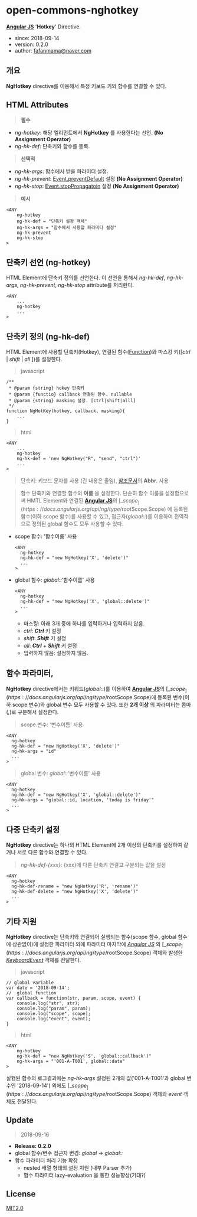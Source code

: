 # open-commons-nghotkey
[__Angular JS__](https://angularjs.org/) '__Hotkey__' Directive.

* since: 2018-09-14
* version: 0.2.0
* author: fafanmama@naver.com

## 개요
__NgHotkey__ directive를 이용해서 특정 키보드 키와 함수를 연결할 수 있다.

## HTML Attributes
> __필수__
* _ng-hotkey_: 해당 엘리먼트에서 __NgHotkey__ 를 사용한다는 선언. __(No Assignment Operator)__
* _ng-hk-def_: 단축키와 함수를 등록.

> __선택적__
* _ng-hk-args_: 함수에서 받을 파라미터 설정.
* _ng-hk-prevent_: [Event.preventDefault](https://developer.mozilla.org/en-US/docs/Web/API/Event/preventDefault) 설정 __(No Assignment Operator)__
* _ng-hk-stop_: [Event.stopPropagatoin](https://developer.mozilla.org/en-US/docs/Web/API/Event/stopPropagation) 설정 __(No Assignment Operator)__

> __예시__
```
<ANY
    ng-hotkey
    ng-hk-def = "단축키 설정 객체"
    ng-hk-args = "함수에서 사용할 파라미터 설정"
    ng-hk-prevent
    ng-hk-stop
>
```

## 단축키 선언 (ng-hotkey)
HTML Element에 단축키 정의를 선언한다. 이 선언을 통해서 _ng-hk-def_, _ng-hk-args_, _ng-hk-prevent_, _ng-hk-stop_ attribute를 처리한다.
```
<ANY
    ...
    ng-hotkey
    ...
>
```

## 단축키 정의 (ng-hk-def)
HTML Element에 사용할 단축키(Hotkey), 연결된 함수([Function](https://developer.mozilla.org/en-US/docs/Web/JavaScript/Reference/Global_Objects/Function))와 마스킹 키(\[_ctrl_ | _shift_ | _all_ \])를 설정한다. 

> javascript 
```
/**
 * @param {string} hokey 단축키
 * @param {functio} callback 연결된 함수. nullable
 * @param {string} masking 설정. [ctrl|shift|alll]
 */
function NgHotKey(hotkey, callback, masking){
    ...
}
```
> html
```
<ANY
    ...
    ng-hotkey
    ng-hk-def = 'new NgHotkey("R", "send", "ctrl")'
    ...
>
```
> 단축키: 키보드 문자를 사용 (긴 내용은 줄임), [참조문서](https://docs.google.com/spreadsheets/d/1JXrmE_ywFWj-bWNpVoIoyIIf7F0h7wo6lkIwdrrX5lM/edit?usp=sharing)의 __Abbr.__ 사용

> 함수
단축키와 연결할 함수의 __이름__ 을 설정한다. 단순히 함수 이름을 설정함으로써 HMTL Element와 연결된 [__Angular JS__](https://angularjs.org/)의 [_$scope_](https://docs.angularjs.org/api/ng/type/$rootScope.Scope) 에 등록된 함수(이하 scope 함수)를 사용할 수 있고, 접근자(_global::_)를 이용하여 전역적으로 정의된 global 함수도 모두 사용할 수 있다.

* scope 함수: '함수이름' 사용   
  ```
  <ANY    
    ng-hotkey
    ng-hk-def = "new NgHotkey('X', 'delete')"
    ...
  >
  ```      

* global 함수: _global::_'함수이름' 사용
  ```
  <ANY    
    ng-hotkey
    ng-hk-def = "new NgHotkey('X', 'global::delete')"
    ...
  >
  ```
  * 마스킹: 아래 3개 중에 하나를 입력하거나 입력하지 않음.
  - _ctrl_: **_Ctrl_** 키 설정
  - _shift_: **_Shift_** 키 설정
  - _all_: **_Ctrl_** + **_Shift_** 키 설정
  - 입력하지 않음: 설정하지 않음.
    

## 함수 파라미터,
__NgHotkey__ directive에서는 키워드(_global::_)를 이용하여 [__Angular JS__](https://angularjs.org/)의 [_$scope_](https://docs.angularjs.org/api/ng/type/$rootScope.Scope)에 등록된 변수(이하 scope 변수)와 global 변수 모두 사용할 수 있다. 또한 __2개 이상__ 의 파라미터는 콤마(,)로 구분해서 설정한다.

> scope 변수: '변수이름' 사용   
  ```
  <ANY    
    ng-hotkey
    ng-hk-def = "new NgHotkey('X', 'delete')"
    ng-hk-args = "id"
    ...
  >
  ```

> global 변수: _global::_'변수이름' 사용
  ```
  <ANY    
    ng-hotkey
    ng-hk-def = "new NgHotkey('X', 'global::delete')"
    ng-hk-args = "global::id, location, 'today is friday'"
    ...
  >
  ```

## 다중 단축키 설정
__NgHotkey__ directive는 하나의 HTML Element에 2개 이상의 단축키를 설정하여 같거나 서로 다른 함수와 연결할 수 있다.

> _ng-hk-def-{xxx}_: {xxx}에 다른 단축키 연결고 구분되는 값을 설정 
  ```
  <ANY
    ng-hotkey
    ng-hk-def-rename = "new NgHotkey('R', 'rename')"
    ng-hk-def-delete = "new NgHotkey('X', 'delete')"
    ...
  >
  ```
  
## 기타 지원
__NgHotkey__ directive는 단축키와 연결되어 실행되는 함수(scope 함수, global 함수에 상관없이)에 설정한 파라미터 외에 파라미터 마지막에 [_Angular JS_](https://angularjs.org) 의 [_$scope_](https://docs.angularjs.org/api/ng/type/$rootScope.Scope) 객체와 발생한 [_KeyboardEvent_](https://developer.mozilla.org/en-US/docs/Web/API/KeyboardEvent) 객체를 전달한다.

> javascript
```
// global variable
var date = '2018-09-14';
//  global function
var callback = function(str, param, scope, event) {
    console.log("str", str);
    console.log("param", param);
    console.log("scope", scope);
    console.log("event", event);
}
```
> html
```
<ANY
    ng-hotkey
    ng-hk-def = "new NgHotkey('S', 'global::callback')"
    ng-hk-args = "'001-A-T001', global::date"
>
```
실행된 함수의 로그결과에는 _ng-hk-args_ 설정된 2개의 값('001-A-T001'과 global 변수인 '2018-09-14') 외에도 [_$scope_](https://docs.angularjs.org/api/ng/type/$rootScope.Scope) 객체와 _event_ 객체도 전달된다.

## Update

> 2018-09-16
* __Release: 0.2.0__
* global 함수/변수 접근자 변경: _$global$_ -> _global::_
* 함수 파라미터 처리 기능 확장
  - nested 배열 형태의 설정 지원 (내부 Parser 추가)
  - 함수 파라미터 lazy-evaluation 을 통한 성능향상(기대?)
  
## License
[MIT2.0](https://opensource.org/licenses/MIT)
